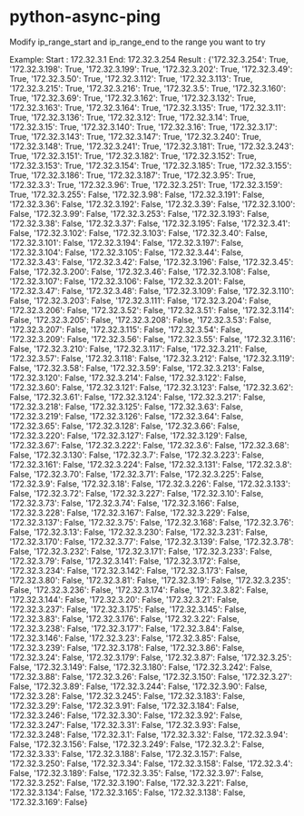 # python-async-ping

Modify ip_range_start and ip_range_end to the range you want to try

Example:
 Start : 172.32.3.1
 End: 172.32.3.254
 Result : {'172.32.3.254': True, '172.32.3.198': True, '172.32.3.199': True, '172.32.3.202': True, '172.32.3.49': True, '172.32.3.50': True, '172.32.3.112': True, '172.32.3.113': True, '172.32.3.215': True, '172.32.3.216': True, '172.32.3.5': True, '172.32.3.160': True, '172.32.3.69': True, '172.32.3.162': True, '172.32.3.132': True, '172.32.3.163': True, '172.32.3.164': True, '172.32.3.135': True, '172.32.3.11': True, '172.32.3.136': True, '172.32.3.12': True, '172.32.3.14': True, '172.32.3.15': True, '172.32.3.140': True, '172.32.3.16': True, '172.32.3.17': True, '172.32.3.143': True, '172.32.3.147': True, '172.32.3.240': True, '172.32.3.148': True, '172.32.3.241': True, '172.32.3.181': True, '172.32.3.243': True, '172.32.3.151': True, '172.32.3.182': True, '172.32.3.152': True, '172.32.3.153': True, '172.32.3.154': True, '172.32.3.185': True, '172.32.3.155': True, '172.32.3.186': True, '172.32.3.187': True, '172.32.3.95': True, '172.32.3.3': True, '172.32.3.96': True, '172.32.3.251': True, '172.32.3.159': True, '172.32.3.255': False, '172.32.3.98': False, '172.32.3.191': False, '172.32.3.36': False, '172.32.3.192': False, '172.32.3.39': False, '172.32.3.100': False, '172.32.3.99': False, '172.32.3.253': False, '172.32.3.193': False, '172.32.3.38': False, '172.32.3.37': False, '172.32.3.195': False, '172.32.3.41': False, '172.32.3.102': False, '172.32.3.103': False, '172.32.3.40': False, '172.32.3.101': False, '172.32.3.194': False, '172.32.3.197': False, '172.32.3.104': False, '172.32.3.105': False, '172.32.3.44': False, '172.32.3.43': False, '172.32.3.42': False, '172.32.3.196': False, '172.32.3.45': False, '172.32.3.200': False, '172.32.3.46': False, '172.32.3.108': False, '172.32.3.107': False, '172.32.3.106': False, '172.32.3.201': False, '172.32.3.47': False, '172.32.3.48': False, '172.32.3.109': False, '172.32.3.110': False, '172.32.3.203': False, '172.32.3.111': False, '172.32.3.204': False, '172.32.3.206': False, '172.32.3.52': False, '172.32.3.51': False, '172.32.3.114': False, '172.32.3.205': False, '172.32.3.208': False, '172.32.3.53': False, '172.32.3.207': False, '172.32.3.115': False, '172.32.3.54': False, '172.32.3.209': False, '172.32.3.56': False, '172.32.3.55': False, '172.32.3.116': False, '172.32.3.210': False, '172.32.3.117': False, '172.32.3.211': False, '172.32.3.57': False, '172.32.3.118': False, '172.32.3.212': False, '172.32.3.119': False, '172.32.3.58': False, '172.32.3.59': False, '172.32.3.213': False, '172.32.3.120': False, '172.32.3.214': False, '172.32.3.122': False, '172.32.3.60': False, '172.32.3.121': False, '172.32.3.123': False, '172.32.3.62': False, '172.32.3.61': False, '172.32.3.124': False, '172.32.3.217': False, '172.32.3.218': False, '172.32.3.125': False, '172.32.3.63': False, '172.32.3.219': False, '172.32.3.126': False, '172.32.3.64': False, '172.32.3.65': False, '172.32.3.128': False, '172.32.3.66': False, '172.32.3.220': False, '172.32.3.127': False, '172.32.3.129': False, '172.32.3.67': False, '172.32.3.222': False, '172.32.3.6': False, '172.32.3.68': False, '172.32.3.130': False, '172.32.3.7': False, '172.32.3.223': False, '172.32.3.161': False, '172.32.3.224': False, '172.32.3.131': False, '172.32.3.8': False, '172.32.3.70': False, '172.32.3.71': False, '172.32.3.225': False, '172.32.3.9': False, '172.32.3.18': False, '172.32.3.226': False, '172.32.3.133': False, '172.32.3.72': False, '172.32.3.227': False, '172.32.3.10': False, '172.32.3.73': False, '172.32.3.74': False, '172.32.3.166': False, '172.32.3.228': False, '172.32.3.167': False, '172.32.3.229': False, '172.32.3.137': False, '172.32.3.75': False, '172.32.3.168': False, '172.32.3.76': False, '172.32.3.13': False, '172.32.3.230': False, '172.32.3.231': False, '172.32.3.170': False, '172.32.3.77': False, '172.32.3.139': False, '172.32.3.78': False, '172.32.3.232': False, '172.32.3.171': False, '172.32.3.233': False, '172.32.3.79': False, '172.32.3.141': False, '172.32.3.172': False, '172.32.3.234': False, '172.32.3.142': False, '172.32.3.173': False, '172.32.3.80': False, '172.32.3.81': False, '172.32.3.19': False, '172.32.3.235': False, '172.32.3.236': False, '172.32.3.174': False, '172.32.3.82': False, '172.32.3.144': False, '172.32.3.20': False, '172.32.3.21': False, '172.32.3.237': False, '172.32.3.175': False, '172.32.3.145': False, '172.32.3.83': False, '172.32.3.176': False, '172.32.3.22': False, '172.32.3.238': False, '172.32.3.177': False, '172.32.3.84': False, '172.32.3.146': False, '172.32.3.23': False, '172.32.3.85': False, '172.32.3.239': False, '172.32.3.178': False, '172.32.3.86': False, '172.32.3.24': False, '172.32.3.179': False, '172.32.3.87': False, '172.32.3.25': False, '172.32.3.149': False, '172.32.3.180': False, '172.32.3.242': False, '172.32.3.88': False, '172.32.3.26': False, '172.32.3.150': False, '172.32.3.27': False, '172.32.3.89': False, '172.32.3.244': False, '172.32.3.90': False, '172.32.3.28': False, '172.32.3.245': False, '172.32.3.183': False, '172.32.3.29': False, '172.32.3.91': False, '172.32.3.184': False, '172.32.3.246': False, '172.32.3.30': False, '172.32.3.92': False, '172.32.3.247': False, '172.32.3.31': False, '172.32.3.93': False, '172.32.3.248': False, '172.32.3.1': False, '172.32.3.32': False, '172.32.3.94': False, '172.32.3.156': False, '172.32.3.249': False, '172.32.3.2': False, '172.32.3.33': False, '172.32.3.188': False, '172.32.3.157': False, '172.32.3.250': False, '172.32.3.34': False, '172.32.3.158': False, '172.32.3.4': False, '172.32.3.189': False, '172.32.3.35': False, '172.32.3.97': False, '172.32.3.252': False, '172.32.3.190': False, '172.32.3.221': False, '172.32.3.134': False, '172.32.3.165': False, '172.32.3.138': False, '172.32.3.169': False}

